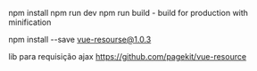npm install
npm run dev
npm run build - build for production with minification


npm install --save vue-resourse@1.0.3


lib para requisição ajax
https://github.com/pagekit/vue-resource



